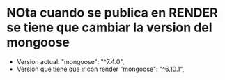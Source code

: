 # NOta cuando se publica en RENDER se tiene que cambiar la version del mongoose

* Version actual: "mongoose": "^7.4.0",
* Version que tiene que  ir con render  "mongoose": "^6.10.1",
